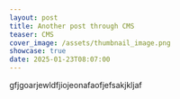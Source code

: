 ```yaml
---
layout: post
title: Another post through CMS
teaser: CMS
cover_image: /assets/thumbnail_image.png
showcase: true
date: 2025-01-23T08:07:00
---
```

gfjgoarjewldfjiojeonafaofjefsakjkljaf
